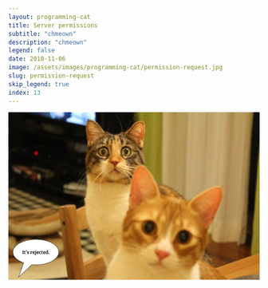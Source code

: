 ```yaml
---
layout: programming-cat
title: Server permissions
subtitle: "chmeown"
description: "chmeown"
legend: false
date: 2018-11-06
image: /assets/images/programming-cat/permission-request.jpg
slug: permission-request
skip_legend: true
index: 13
---
```


<div class="programming-cat">
  <img class="programming-cat-photo no-maximize no-limits" src="/assets/images/programming-cat/permission-rejected.jpg" alt="no" />
</div>

